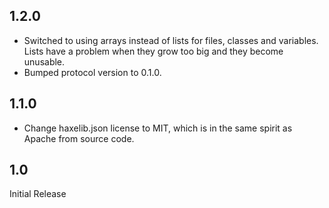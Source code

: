 1.2.0
---------------
* Switched to using arrays instead of lists for files, classes and variables. Lists have a problem when they grow too big and they become unusable. 
* Bumped protocol version to 0.1.0.

1.1.0
---------------
* Change haxelib.json license to MIT, which is in the same spirit as Apache from source code.

1.0
---------------
Initial Release
